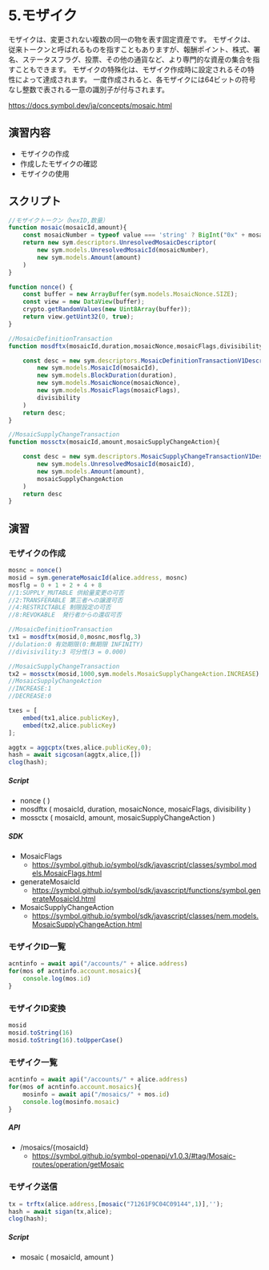 # 5.モザイク

モザイクは、変更されない複数の同一の物を表す固定資産です。
モザイクは、従来トークンと呼ばれるものを指すこともありますが、報酬ポイント、株式、署名、ステータスフラグ、投票、その他の通貨など、より専門的な資産の集合を指すこともできます。
モザイクの特殊化は、モザイク作成時に設定されるその特性によって達成されます。
一度作成されると、各モザイクには64ビットの符号なし整数で表される一意の識別子が付与されます。

https://docs.symbol.dev/ja/concepts/mosaic.html

## 演習内容
- モザイクの作成
- 作成したモザイクの確認
- モザイクの使用

## スクリプト


```js
//モザイクトークン（hexID,数量）
function mosaic(mosaicId,amount){
    const mosaicNumber = typeof value === 'string' ? BigInt("0x" + mosaicId) : mosaicId;
    return new sym.descriptors.UnresolvedMosaicDescriptor(
        new sym.models.UnresolvedMosaicId(mosaicNumber), 
        new sym.models.Amount(amount)
    )
}

function nonce() {
    const buffer = new ArrayBuffer(sym.models.MosaicNonce.SIZE);
    const view = new DataView(buffer);
    crypto.getRandomValues(new Uint8Array(buffer));
    return view.getUint32(0, true);
}

//MosaicDefinitionTransaction
function mosdftx(mosaicId,duration,mosaicNonce,mosaicFlags,divisibility){

    const desc = new sym.descriptors.MosaicDefinitionTransactionV1Descriptor(
        new sym.models.MosaicId(mosaicId),
        new sym.models.BlockDuration(duration),
        new sym.models.MosaicNonce(mosaicNonce),
        new sym.models.MosaicFlags(mosaicFlags),
        divisibility
    )
    return desc;
}

//MosaicSupplyChangeTransaction
function mossctx(mosaicId,amount,mosaicSupplyChangeAction){

    const desc = new sym.descriptors.MosaicSupplyChangeTransactionV1Descriptor(
        new sym.models.UnresolvedMosaicId(mosaicId),
        new sym.models.Amount(amount),
        mosaicSupplyChangeAction
    )
    return desc
}
```

## 演習

### モザイクの作成
```js
mosnc = nonce()
mosid = sym.generateMosaicId(alice.address, mosnc)
mosflg = 0 + 1 + 2 + 4 + 8
//1:SUPPLY_MUTABLE 供給量変更の可否
//2:TRANSFERABLE 第三者への譲渡可否
//4:RESTRICTABLE 制限設定の可否
//8:REVOKABLE  発行者からの還収可否

//MosaicDefinitionTransaction
tx1 = mosdftx(mosid,0,mosnc,mosflg,3)
//dulation:0 有効期限(0:無期限 INFINITY)
//divisivility:3 可分性(3 = 0.000)

//MosaicSupplyChangeTransaction
tx2 = mossctx(mosid,1000,sym.models.MosaicSupplyChangeAction.INCREASE)
//MosaicSupplyChangeAction
//INCREASE:1
//DECREASE:0

txes = [
    embed(tx1,alice.publicKey),
    embed(tx2,alice.publicKey)
];

aggtx = aggcptx(txes,alice.publicKey,0);
hash = await sigcosan(aggtx,alice,[])
clog(hash);
```
##### Script
- nonce ( )
- mosdftx ( mosaicId, duration, mosaicNonce, mosaicFlags, divisibility )
- mossctx ( mosaicId, amount, mosaicSupplyChangeAction )

##### SDK
- MosaicFlags
    - https://symbol.github.io/symbol/sdk/javascript/classes/symbol.models.MosaicFlags.html
- generateMosaicId
    - https://symbol.github.io/symbol/sdk/javascript/functions/symbol.generateMosaicId.html
- MosaicSupplyChangeAction
    - https://symbol.github.io/symbol/sdk/javascript/classes/nem.models.MosaicSupplyChangeAction.html 

### モザイクID一覧
```js
acntinfo = await api("/accounts/" + alice.address)
for(mos of acntinfo.account.mosaics){
    console.log(mos.id)
}
```
### モザイクID変換
```js
mosid
mosid.toString(16)
mosid.toString(16).toUpperCase()
```
### モザイク一覧
```js
acntinfo = await api("/accounts/" + alice.address)
for(mos of acntinfo.account.mosaics){
    mosinfo = await api("/mosaics/" + mos.id)
    console.log(mosinfo.mosaic)
}
```
##### API
- /mosaics/{mosaicId}
    - https://symbol.github.io/symbol-openapi/v1.0.3/#tag/Mosaic-routes/operation/getMosaic 
 
### モザイク送信
```js
tx = trftx(alice.address,[mosaic("71261F9C04C09144",1)],'');
hash = await sigan(tx,alice);
clog(hash);
```

##### Script
- mosaic ( mosaicId, amount )
